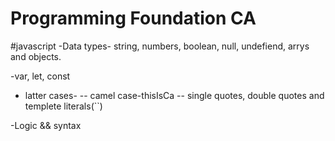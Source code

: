 # Programming Foundation CA

#javascript
-Data types- string, numbers, boolean, null, undefiend, arrys and objects.

-var, let, const

- latter cases-
  -- camel case-thisIsCa
  -- single quotes, double quotes and templete literals(``)

-Logic && syntax

###
